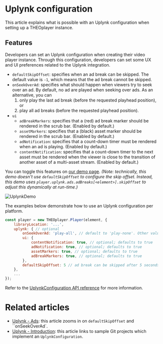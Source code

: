 # Uplynk configuration

This article explains what is possible with an Uplynk configuration when setting up a THEOplayer instance.

## Features

Developers can set an Uplynk configuration when creating their video player instance. Through this configuration, developers can set some UX and UI preferences related to the Uplynk integration.

- `defaultSkipOffset`: specifies when an ad break can be skipped. The default value is `-1`, which means that the ad break cannot be skipped.
- `onSeekOverAd`: specifies what should happen when viewers try to seek over an ad. By default, no ad are played when seeking over ads. As an alternative, you can
  1. only play the last ad break (before the requested playhead position), or
  2. play all ad breaks (before the requested playhead position).
- `ui`
  - `adBreakMarkers`: specifies that a (red) ad break marker should be rendered in the scrub bar. (Enabled by default.)
  - `assetMarkers`: specifies that a (black) asset marker should be rendered in the scrub bar. (Enabled by default.)
  - `adNotification`: specifies that a count-down timer must be rendered when an ad is playing. (Enabled by default.)
  - `contentNotification`: specifies that a count-down timer to the next asset must be rendered when the viewer is close to the transition of another asset of a multi-asset stream. (Enabled by default.)

You can toggle this features on [our demo page](https://cdn.theoplayer.com/demos/verizon-media/index.html). _(Note: technically, this demo doesn't use `defaultSkipOffset` to configure the skip offset. Instead, this demo uses `player.uplynk.ads.adBreaks[<element>].skipOffset` to adjust this dynamically at run-time.)_

![UplynkDemo](../../../assets/img/VerizonMediaConfiguration.png 'Uplynk Configuration')

The examples below demonstrate how to use an Uplynk configuration per platform.

```js
const player = new THEOplayer.Player(element, {
    libraryLocation: '...',
    uplynk: { // optional
        onSeekOverAd: 'play-all', // default to 'play-none'. Other values: 'play-all' and 'play-last'
        ui: {
            contentNotification: true, // optional; defaults to true
            adNotification: true, // optional; defaults to true
            assetMarkers: true, // optional; defaults to true
            adBreakMarkers: true, // optional; defaults to true
        },
        defaultSkipOffset: 5 // ad break can be skipped after 5 seconds. (defaults to -1)
    },
    ...
});
```

Refer to the [UplynkConfiguration API reference](pathname:///theoplayer/v8/api-reference/web/interfaces/UplynkConfiguration.html) for more information.

# Related articles

- [Uplynk - Ads](02-ads.md): this article zooms in on `defaultSkipOffset` and ``onSeekOverAd`.
- [Uplynk - Introduction](00-introduction.mdx): this article links to sample Git projects which implement an `UplynkConfiguration`.

